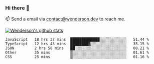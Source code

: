 ### Hi there 👋

<!--
**Wenderson-P/wenderson-p** is a ✨ _special_ ✨ repository because its `README.md` (this file) appears on your GitHub profile.

Here are some ideas to get you started:

- 🔭 I’m currently working on ...
- 🌱 I’m currently learning ...
- 👯 I’m looking to collaborate on ...
- 🤔 I’m looking for help with ...
- 💬 Ask me about ...
- 📫 How to reach me: ...
- 😄 Pronouns: ...
- ⚡ Fun fact: ...
-->

📫  Send a email via contact@wenderson.dev to reach me.

[![Wenderson's github stats](https://github-readme-stats.vercel.app/api?username=wenderson-p&show_icons=true&theme=tokyonight&hide=issues)](https://github.com/wenderson-p/github-readme-stats)

<!--START_SECTION:waka-->
```text
JavaScript   18 hrs 37 mins  █████████████░░░░░░░░░░░░   51.44 % 
TypeScript   12 hrs 43 mins  ████████▓░░░░░░░░░░░░░░░░   35.15 % 
JSON         2 hrs 58 mins   ██░░░░░░░░░░░░░░░░░░░░░░░   08.21 % 
Other        35 mins         ▒░░░░░░░░░░░░░░░░░░░░░░░░   01.61 % 
CSS          25 mins         ▒░░░░░░░░░░░░░░░░░░░░░░░░   01.16 % 
```
<!--END_SECTION:waka-->
